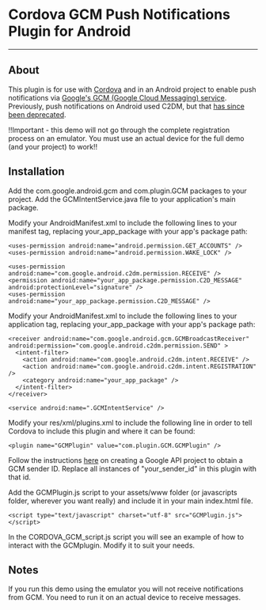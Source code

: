 # Cordova GCM Push Notifications Plugin for Android

---

## About

This plugin is for use with [Cordova](http://incubator.apache.org/cordova/) and in an Android project to enable push notifications via [Google's GCM (Google Cloud Messaging) service](http://developer.android.com/guide/google/gcm/index.html). Previously, push notifications on Android used C2DM, but that [has since been deprecated](http://developer.android.com/guide/google/gcm/c2dm.html).

!!Important - this demo will not go through the complete registration process on an emulator. You must use an actual device for the full demo (and your project) to work!!

## Installation

Add the com.google.android.gcm and com.plugin.GCM packages to your project. Add the GCMIntentService.java file to your application's main package.

Modify your AndroidManifest.xml to include the following lines to your manifest tag, replacing your_app_package with your app's package path:


    <uses-permission android:name="android.permission.GET_ACCOUNTS" />
    <uses-permission android:name="android.permission.WAKE_LOCK" />

    <uses-permission android:name="com.google.android.c2dm.permission.RECEIVE" />
    <permission android:name="your_app_package.permission.C2D_MESSAGE" android:protectionLevel="signature" />
    <uses-permission android:name="your_app_package.permission.C2D_MESSAGE" />


Modify your AndroidManifest.xml to include the following lines to your application tag, replacing your_app_package with your app's package path:


    <receiver android:name="com.google.android.gcm.GCMBroadcastReceiver" android:permission="com.google.android.c2dm.permission.SEND" >
      <intent-filter>
        <action android:name="com.google.android.c2dm.intent.RECEIVE" />
        <action android:name="com.google.android.c2dm.intent.REGISTRATION" />
        <category android:name="your_app_package" />
      </intent-filter>
    </receiver>

    <service android:name=".GCMIntentService" />


Modify your res/xml/plugins.xml to include the following line in order to tell Cordova to include this plugin and where it can be found:

    <plugin name="GCMPlugin" value="com.plugin.GCM.GCMPlugin" />


Follow the instructions [here](http://developer.android.com/guide/google/gcm/gs.html) on creating a Google API project to obtain a GCM sender ID. Replace all instances of "your_sender_id" in this plugin with that id.


Add the GCMPlugin.js script to your assets/www folder (or javascripts folder, wherever you want really) and include it in your main index.html file.

    <script type="text/javascript" charset="utf-8" src="GCMPlugin.js"></script>


In the CORDOVA_GCM_script.js script you will see an example of how to interact with the GCMplugin. Modify it to suit your needs.


## Notes

If you run this demo using the emulator you will not receive notifications from GCM. You need to run it on an actual device to receive messages.
